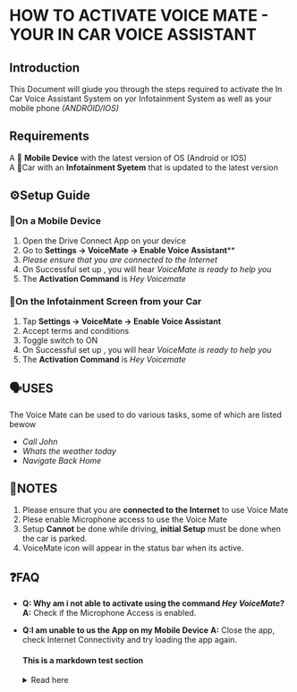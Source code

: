 # HOW TO ACTIVATE VOICE MATE - YOUR IN CAR VOICE ASSISTANT

## Introduction
This Document will giude you through the steps required to activate the In Car Voice Assistant System on yor Infotainment System as well as your mobile phone *(ANDROID/IOS)* 

## Requirements
A 📱 **Mobile Device** with the latest version of OS (Android or IOS)  
A 🚗Car with an  **Infotainment Syetem** that is updated to the latest version

## ⚙️Setup Guide

### 📱On a Mobile Device

1. Open the Drive Connect App on your device
2. Go to **Settings → VoiceMate → Enable Voice Assistant****
3. *Please ensure that you are connected to the Internet*
4. On Successful set up , you will hear *VoiceMate is ready to help you*
5. The **Activation Command** is *Hey Voicemate*
   
### 🚗On the Infotainment Screen from your Car

1. Tap **Settings → VoiceMate → Enable Voice Assistant**
2. Accept terms and conditions
3. Toggle switch to ON
4. On Successful set up , you will hear *VoiceMate is ready to help you*
5. The **Activation Command** is *Hey Voicemate*

## 🗣️USES
The Voice Mate can be used to do various tasks, some of which are listed bewow

* *Call John*
* *Whats the weather today*
* *Navigate Back Home*

## 📝NOTES
1. Please ensure that you are **connected to the Internet** to use Voice Mate
2. Plese enable Microphone access to use the Voice Mate
3. Setup **Cannot** be done while driving, **initial Setup** must be done when the car is parked.
4. VoiceMate icon will appear in the status bar when its active.

## ❓FAQ
- **Q: Why am i not able to activate using the command *Hey VoiceMate*?**  
  **A:** Check if the Microphone Access is enabled.

- **Q:I am unable to us the App on my Mobile Device**
  **A:** Close the app, check Internet Connectivity and try loading the app again.


  #### This is a markdown test section

  <details>
     <summary>Read here</summary>
     This is a section you come to only if you need to read extra detials about this project
     
  
